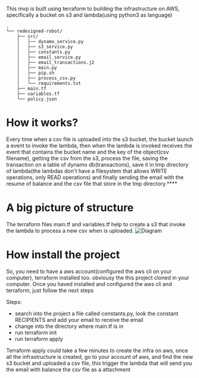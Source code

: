 
This mvp is built using terraform to building the infrastructure on AWS, specifically a bucket on s3 and lambda(using python3 as language)

```
.
└── redesigned-robot/
    ├── src/
    │   ├── dynamo_service.py
    │   ├── s3_service.py
    │   ├── constants.py
    │   ├── email_service.py
    │   ├── email_transactions.j2
    │   ├── main.py
    │   ├── pip.sh
    │   ├── process_csv.py
    │   └── requirements.txt
    ├── main.tf
    ├── variables.tf
    └── policy.json
```


# How it works?

Every time when a csv file is uploaded into the s3 bucket, the bucket launch a event to invoke the lambda, then when the lambda is invoked receives the event that contains the bucket name and the key of the object(csv filename), getting the csv from the s3, process the file, saving the transaction on a table of dynamo db(transactions), save it in tmp directory of lambda(the lambdas don't have a filesystem that allows WRITE operations, only READ operations) and finally sending the email with the resume of balance and the csv file that store in the tmp directory.****


# A big picture of structure

The terraform files main.tf and variables.tf help to create a s3 that invoke the lambda to process a new csv when is uploaded.
![Diagram](https://user-images.githubusercontent.com/28666420/167527969-65f623b8-9fca-4f66-90bc-883e81288149.png)


# How install the project
So, you need to have a aws account(configured the aws cli on your computer), terraform installed too. obviousy the this project cloned in your computer.
Once you haved installed and configured the aws cli and terraform, just follow the next steps

Steps:
- search into the project a file called constants.py, look the constant RECIPIENTS and add your email to receive the email
- change into the directory where main.tf is in
- run terraform init
- run terraform apply

Terraform apply could take a few minutes to create the infra on aws, once all the infrastructure is created, go to your account of aws, and find the new s3 bucket and uploaded a csv file, this trigger the lambda that will send you the email with balance the csv file as a attachment

